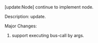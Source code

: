 [update:Node] continue to implement node.

Description:
update.

Major Changes:
1. support executing bus-call by args.